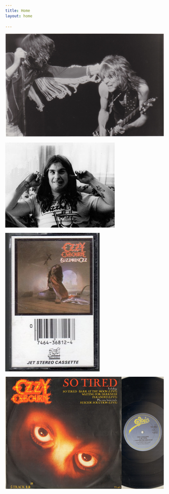 ```yaml
---
title: Home
layout: home

---
```

![](/uploads/ozzy-randy1.jpg)

![](/uploads/ozzy-ears.jpg)

![](/uploads/ozzy-blizzardcasstte.jpg)

![](/uploads/ozzy-sotired.jpg)